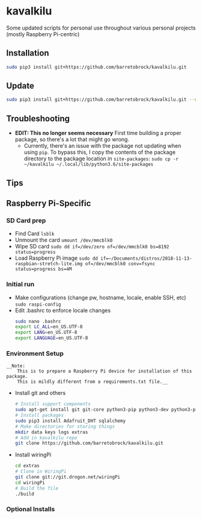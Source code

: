# kavalkilu
Some updated scripts for personal use throughout various personal projects (mostly Raspberry Pi-centric)

## Installation
```bash
sudo pip3 install git+https://github.com/barretobrock/kavalkilu.git  
```

## Update
```bash
sudo pip3 install git+https://github.com/barretobrock/kavalkilu.git --upgrade
```

## Troubleshooting
 - **EDIT: This no longer seems necessary** 
    First time building a proper package, so there's a lot that might go wrong. 
    - Currently, there's an issue with the package not updating when using `pip`.
        To bypass this, I copy the contents of the package directory to the 
        package location in `site-packages`:
        `sudo cp -r ~/kavalkilu ~/.local/lib/python3.6/site-packages`

## Tips


## Raspberry Pi-Specific

### SD Card prep
 - Find Card 
    `lsblk`
 - Unmount the card
    `umount /dev/mmcblk0`
 - Wipe SD card
    `sudo dd if=/dev/zero of=/dev/mmcblk0 bs=8192 status=progress`
 - Load Raspberry Pi image
    `sudo dd if=~/Documents/distros/2018-11-13-raspbian-stretch-lite.img of=/dev/mmcblk0 conv=fsync status=progress bs=4M`

### Initial run
 - Make configurations (change pw, hostname, locale, enable SSH, etc)
    `sudo raspi-config`
 - Edit .bashrc to enforce locale changes
    ```bash
    sudo nano .bashrc
    export LC_ALL=en_US.UTF-8
    export LANG=en_US.UTF-8
    export LANGUAGE=en_US.UTF-8
    ```

### Environment Setup
    __Note: 
        This is to prepare a Raspberry Pi device for installation of this package. 
        This is mildly different from a requirements.txt file.__ 

 - Install git and others
    ```bash
    # Install support components
    sudo apt-get install git git-core python3-pip python3-dev python3-pandas python3-mysqldb python3-rpi.gpio
    # Install packages
    sudo pip3 install Adafruit_DHT sqlalchemy 
    # Make directories for storing things
    mkdir data keys logs extras
    # Add in kavalkilu repo
    git clone https://github.com/barretobrock/kavalkilu.git
    ```
 - Install wiringPi
    ```bash
    cd extras
    # Clone in WiringPi
    git clone git://git.drogon.net/wiringPi
    cd wiringPi
    # Build the file
    ./build
    ```
    
### Optional Installs


